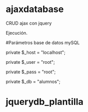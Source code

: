 # ajaxdatabase

CRUD ajax con jquery

Ejecución.

#Parámetros base de datos mySQL

private $_host = "localhost";

private $_user = "root";

private $_pass = "root";

private $_db   = "alumnos";
# jquerydb_plantilla
